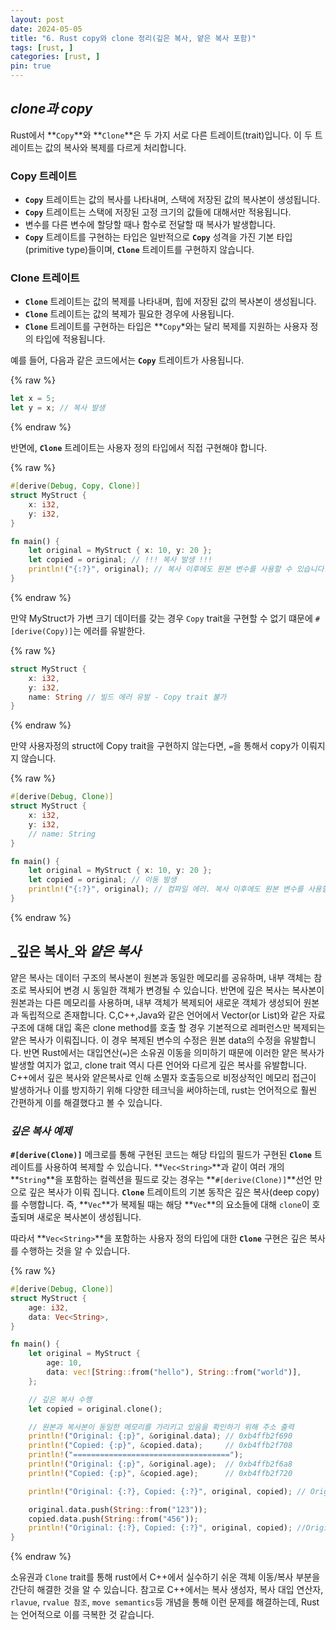 ```yaml
---
layout: post
date: 2024-05-05
title: "6. Rust copy와 clone 정리(깊은 복사, 얕은 복사 포함)"
tags: [rust, ]
categories: [rust, ]
pin: true
---
```



## _**clone과 copy**_


Rust에서 **`Copy`**와 **`Clone`**은 두 가지 서로 다른 트레이트(trait)입니다. 이 두 트레이트는 값의 복사와 복제를 다르게 처리합니다.


### **Copy 트레이트**

- **`Copy`** 트레이트는 값의 복사를 나타내며, 스택에 저장된 값의 복사본이 생성됩니다.
- **`Copy`** 트레이트는 스택에 저장된 고정 크기의 값들에 대해서만 적용됩니다.
- 변수를 다른 변수에 할당할 때나 함수로 전달할 때 복사가 발생합니다.
- **`Copy`** 트레이트를 구현하는 타입은 일반적으로 **`Copy`** 성격을 가진 기본 타입(primitive type)들이며, **`Clone`** 트레이트를 구현하지 않습니다.

### **Clone 트레이트**

- **`Clone`** 트레이트는 값의 복제를 나타내며, 힙에 저장된 값의 복사본이 생성됩니다.
- **`Clone`** 트레이트는 값의 복제가 필요한 경우에 사용됩니다.
- **`Clone`** 트레이트를 구현하는 타입은 **`Copy`*와는 달리 복제를 지원하는 사용자 정의 타입에 적용됩니다.

예를 들어, 다음과 같은 코드에서는 **`Copy`** 트레이트가 사용됩니다.


{% raw %}
```rust
let x = 5;
let y = x; // 복사 발생

```
{% endraw %}


반면에, **`Clone`** 트레이트는 사용자 정의 타입에서 직접 구현해야 합니다.


{% raw %}
```rust
#[derive(Debug, Copy, Clone)]
struct MyStruct {
    x: i32,
    y: i32,
}

fn main() {
    let original = MyStruct { x: 10, y: 20 };
    let copied = original; // !!! 복사 발생 !!!
    println!("{:?}", original); // 복사 이후에도 원본 변수를 사용할 수 있습니다.
}

```
{% endraw %}


만약 MyStruct가 가변 크기 데이터를 갖는 경우 `Copy` trait을 구현할 수 없기 떄문에 `#[derive(Copy)]`는 에러를 유발한다.


{% raw %}
```rust
struct MyStruct {
    x: i32,
    y: i32,
    name: String // 빌드 에러 유발 - Copy trait 불가
}

```
{% endraw %}


만약 사용자정의 struct에 Copy trait을 구현하지 않는다면, `=`을 통해서 copy가 이뤄지지 않습니다.


{% raw %}
```rust
#[derive(Debug, Clone)]
struct MyStruct {
    x: i32,
    y: i32,
    // name: String
}

fn main() {
    let original = MyStruct { x: 10, y: 20 };
    let copied = original; // 이동 발생
    println!("{:?}", original); // 컴파일 에러. 복사 이후에도 원본 변수를 사용할 수 없음
}

```
{% endraw %}


## _깊은 복사_와 _얕은 복사_


얕은 복사는 데이터 구조의 복사본이 원본과 동일한 메모리를 공유하며, 내부 객체는 참조로 복사되어 변경 시 동일한 객체가 변경될 수 있습니다. 반면에 깊은 복사는 복사본이 원본과는 다른 메모리를 사용하며, 내부 객체가 복제되어 새로운 객체가 생성되어 원본과 독립적으로 존재합니다.
C,C++,Java와 같은 언어에서 Vector(or List)와 같은 자료구조에 대해 대입 혹은 clone method를 호출 할 경우 기본적으로 레퍼런스만 복제되는 얕은 복사가 이뤄집니다. 이 경우 복제된 변수의 수정은 원본 data의 수정을 유발합니다.
반면 Rust에서는 대입연산(`=`)은 소유권 이동을 의미하기 때문에 이러한 얕은 복사가 발생할 여지가 없고, clone trait 역시 다른 언어와 다르게 깊은 복사를 유발합니다.
C++에서 깊은 복사와 얕은복사로 인해 소멸자 호출등으로 비정상적인 메모리 접근이 발생하거나 이를 방지하기 위해 다양한 테크닉을 써야하는데, rust는 언어적으로 훨씬 간편하게 이를 해결했다고 볼 수 있습니다.


### _깊은 복사 예제_


**`#[derive(Clone)]`** 메크로를 통해 구현된 코드는 해당 타입의 필드가 구현된 **`Clone`** 트레이트를 사용하여 복제할 수 있습니다. **`Vec<String>`**과 같이 여러 개의 **`String`**을 포함하는 컬렉션을 필드로 갖는 경우는 **`#[derive(Clone)]`**선언 만으로 깊은 복사가 이뤄 집니다.
**`Clone`** 트레이트의 기본 동작은 깊은 복사(deep copy)를 수행합니다. 즉, **`Vec`**가 복제될 때는 해당 **`Vec`**의 요소들에 대해 `clone`이 호출되며 새로운 복사본이 생성됩니다.


따라서 **`Vec<String>`**을 포함하는 사용자 정의 타입에 대한 **`Clone`** 구현은 깊은 복사를 수행하는 것을 알 수 있습니다.


{% raw %}
```rust
#[derive(Debug, Clone)]
struct MyStruct {
    age: i32,
    data: Vec<String>,
}

fn main() {
    let original = MyStruct {
        age: 10,
        data: vec![String::from("hello"), String::from("world")],
    };

    // 깊은 복사 수행
    let copied = original.clone();

    // 원본과 복사본이 동일한 메모리를 가리키고 있음을 확인하기 위해 주소 출력
    println!("Original: {:p}", &original.data); // 0xb4ffb2f690
    println!("Copied: {:p}", &copied.data);     // 0xb4ffb2f708
    println!("===================================");
    println!("Original: {:p}", &original.age);  // 0xb4ffb2f6a8
    println!("Copied: {:p}", &copied.age);      // 0xb4ffb2f720

    println!("Original: {:?}, Copied: {:?}", original, copied); // Original: MyStruct { age: 10, data: ["hello", "world"] }, Copied: MyStruct { age: 10, data: ["hello", "world"] }

    original.data.push(String::from("123"));
    copied.data.push(String::from("456"));
    println!("Original: {:?}, Copied: {:?}", original, copied); //Original: MyStruct { age: 10, data: ["hello", "world", "123"] }, Copied: MyStruct { age: 10, data: ["hello", "world", "456"] }
}

```
{% endraw %}


소유권과 `Clone` trait를 통해 rust에서 C++에서 실수하기 쉬운 객체 이동/복사 부분을 간단히 해결한 것을 알 수 있습니다.
참고로 C++에서는 복사 생성자, 복사 대입 연산자, `rlavue`, `rvalue 참조`, `move semantics`등 개념을 통해 이런 문제를 해결하는데, Rust는 언어적으로 이를 극복한 것 같습니다.


